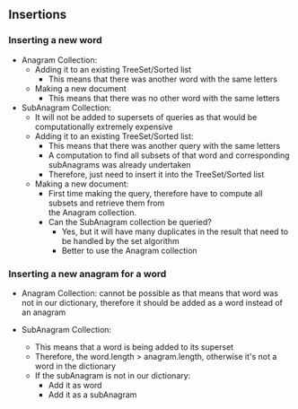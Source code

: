 ## Insertions

### Inserting a new word ###

- Anagram Collection:
    - Adding it to an existing TreeSet/Sorted list
        - This means that there was another word with the same letters
    - Making a new document
        - This means that there was no other word with the same letters
- SubAnagram Collection:
    - It will not be added to supersets of queries as that would be computationally extremely expensive
    - Adding it to an existing TreeSet/Sorted list:
        - This means that there was another query with the same letters
        - A computation to find all subsets of that word and corresponding subAnagrams was already undertaken
        - Therefore, just need to insert it into the TreeSet/Sorted list
    - Making a new document:
        - First time making the query, therefore have to compute all subsets and retrieve them from  
          the Anagram collection.
        - Can the SubAnagram collection be queried?
            - Yes, but it will have many duplicates in the result that need to
              be handled by the set algorithm
            - Better to use the Anagram collection

### Inserting a new anagram for a word

- Anagram Collection: cannot be possible as that means that word was not in our dictionary,
  therefore it should be added as a word instead of an anagram

- SubAnagram Collection:
    - This means that a word is being added to its superset
    - Therefore, the word.length > anagram.length, otherwise it's not a word in the dictionary
    - If the subAnagram is not in our dictionary:
        - Add it as word
        - Add it as a subAnagram